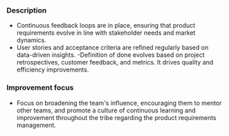 ### Description

-   Continuous feedback loops are in place, ensuring that product requirements evolve in line with stakeholder needs and market dynamics.
-   User stories and acceptance criteria are refined regularly based on data-driven insights.
    -Definition of done evolves based on project retrospectives, customer feedback, and metrics. It drives quality and efficiency improvements.

### Improvement focus

-   Focus on broadening the team's influence, encouraging them to mentor other teams, and promote a culture of continuous learning and improvement throughout the tribe regarding the product requirements management.
